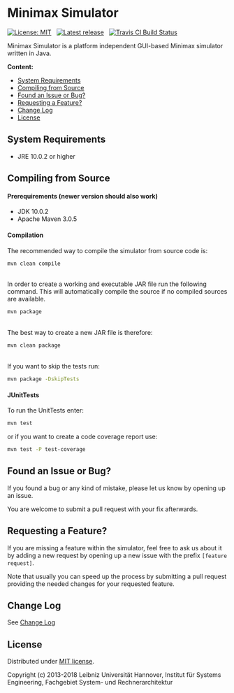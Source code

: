 Minimax Simulator
=================

[![License: MIT](https://img.shields.io/badge/License-MIT-yellow.svg)](https://github.com/SRAhub/MinimaxSimulator/blob/develop/LICENSE.txt) &nbsp; [![Latest release](http://img.shields.io/github/release/SRAhub/MinimaxSimulator.svg)](https://github.com/SRAhub/MinimaxSimulator/releases)	&nbsp; [![Travis CI Build Status](https://travis-ci.org/SRAhub/MinimaxSimulator.png?branch=master)](https://travis-ci.org/SRAhub/MinimaxSimulator) &nbsp; 

Minimax Simulator is a platform independent GUI-based Minimax simulator written in Java.

**Content:**
- [System Requirements](#system-requirements)
- [Compiling from Source](#compiling-source)
- [Found an Issue or Bug?](#bug)
- [Requesting a Feature?](#feature)
- [Change Log](#changelog)
- [License](#license)

<a name="system-requirements"></a> System Requirements
------------------------------------------------------
* JRE 10.0.2 or higher

<a name="compiling-source"></a> Compiling from Source
------------------------------------------------------
#### Prerequirements (newer version should also work)
* JDK 10.0.2
* Apache Maven 3.0.5

#### Compilation
The recommended way to compile the simulator from source code is:
```bash
mvn clean compile
```
\
In order to create a working and executable JAR file run the following command.
This will automatically compile the source if no compiled sources are available.
```bash
mvn package
```
\
The best way to create a new JAR file is therefore:
```bash
mvn clean package
```
\
If you want to skip the tests run:
```bash
mvn package -DskipTests
```

#### JUnitTests
To run the UnitTests enter:
```bash
mvn test
```
or if you want to create a code coverage report use:
```bash
mvn test -P test-coverage
```

<a name="bug"></a> Found an Issue or Bug?
-----------------------------------------
If you found a bug or any kind of mistake, please let us know by opening up an issue.

You are welcome to submit a pull request with your fix afterwards.

<a name="feature"></a> Requesting a Feature?
--------------------------------------------
If you are missing a feature within the simulator, feel free to ask us about it by adding a new request by opening up a new issue with the prefix `[feature request]`.

Note that usually you can speed up the process by submitting a pull request providing the needed changes for your requested feature.

<a name="changelog"></a> Change Log
---------------------------------
See [Change Log](https://srahub.github.io/MinimaxSimulator/changelog.html)

<a name="license"></a> License
------------------------------
Distributed under [MIT license](http://opensource.org/licenses/MIT).

Copyright (c) 2013-2018 Leibniz Universität Hannover, Institut für Systems Engineering, Fachgebiet System- und Rechnerarchitektur
